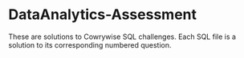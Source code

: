 # DataAnalytics-Assessment

These are solutions to Cowrywise SQL challenges. Each SQL file is a solution to its corresponding numbered question.
